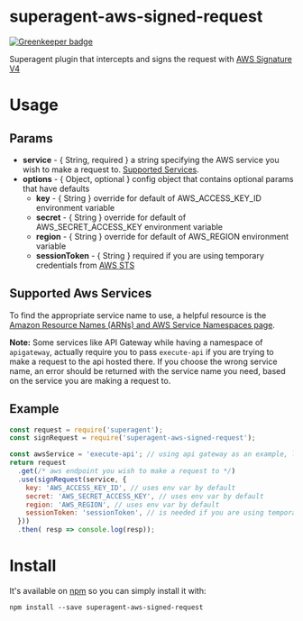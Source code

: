 # superagent-aws-signed-request

[![Greenkeeper badge](https://badges.greenkeeper.io/bdgamble/superagent-aws-signed-request.svg)](https://greenkeeper.io/)

Superagent plugin that intercepts and signs the request with [AWS Signature V4](http://docs.aws.amazon.com/general/latest/gr/signature-version-4.html)

# Usage

## Params
- **service** - { String, required } a string specifying the AWS service you wish to make a request to. [Supported Services](#supported-aws-services).
- **options** - { Object, optional } config object that contains optional params that have defaults
  - **key** - { String } override for default of AWS_ACCESS_KEY_ID environment variable
  - **secret** - { String } override for default of AWS_SECRET_ACCESS_KEY environment variable
  - **region** - { String } override for default of AWS_REGION environment variable
  - **sessionToken** - { String } required if you are using temporary credentials from [AWS STS](http://docs.aws.amazon.com/STS/latest/APIReference/Welcome.html)

## Supported Aws Services

  To find the appropriate service name to use, a helpful resource is the [Amazon Resource Names (ARNs) and AWS Service Namespaces page](http://docs.aws.amazon.com/general/latest/gr/aws-arns-and-namespaces.html).

  **Note:** Some services like API Gateway while having a namespace of `apigateway`, actually require you to pass `execute-api` if you are trying to make a request to the api hosted there. If you choose the wrong service name, an error should be returned with the service name you need, based on the service you are making a request to.

## Example

```javascript
const request = require('superagent');
const signRequest = require('superagent-aws-signed-request');

const awsService = 'execute-api'; // using api gateway as an example, look above for other services you can make requests to
return request
  .get(/* aws endpoint you wish to make a request to */)
  .use(signRequest(service, {
    key: 'AWS_ACCESS_KEY_ID', // uses env var by default
    secret: 'AWS_SECRET_ACCESS_KEY', // uses env var by default
    region: 'AWS_REGION', // uses env var by default
    sessionToken: 'sessionToken', // is needed if you are using temporary credentials from Amazon STS service
  }))
  .then( resp => console.log(resp));
```

# Install

It's available on [npm](https://npmjs.org) so you can simply install it with:

```
npm install --save superagent-aws-signed-request
```
